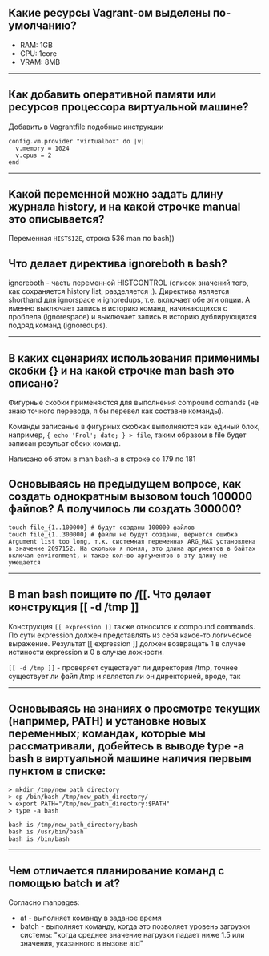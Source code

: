 ## Какие ресурсы Vagrant-ом выделены по-умолчанию?

* RAM: 1GB
* CPU: 1core
* VRAM: 8MB

---

## Как добавить оперативной памяти или ресурсов процессора виртуальной машине?

Добавить в Vagrantfile подобные инструкции
```
config.vm.provider "virtualbox" do |v|
  v.memory = 1024
  v.cpus = 2
end
```

---

## Kакой переменной можно задать длину журнала history, и на какой строчке manual это описывается?

Переменная `HISTSIZE`, строка 536 man по bash))

## Что делает директива ignoreboth в bash?

ignoreboth - часть переменной HISTCONTROL (список значений того, как сохраняется history list, разделяется ;). Директива является shorthand для ignorspace и ignoredups, т.е. включает обе эти опции. А именно выключает запись в историю команд, начинающихся с проблела (ignorespace) и выключает запись в историю дублирующихся подряд команд (ignoredups).

---

## В каких сценариях использования применимы скобки {} и на какой строчке man bash это описано?

Фигурные скобки применяются для выполнения compound comands (не знаю точного перевода, я бы перевел как составне команды).

Команды записаные в фигурных скобках выполняются как единый блок, например, `{ echo 'Frol'; date; } > file`, таким образом в file будет записан резульат обеих команд.

Написано об этом в man bash-a в строке со 179 по 181

## Основываясь на предыдущем вопросе, как создать однократным вызовом touch 100000 файлов? А получилось ли создать 300000?

```
touch file_{1..100000} # будут созданы 100000 файлов
touch file_{1..300000} # файлы не будут созданы, вернется ошибка Argument list too long, т.к. системная переменная ARG_MAX установлена в значение 2097152. На сколько я понял, это длина аргументов в байтах включая environment, и такое кол-во аргументов в эту длину не умещается
```

---

## В man bash поищите по /\[\[. Что делает конструкция [[ -d /tmp ]]

Конструкция `[[ expression ]]` также относится к compound commands. По сути expression должен представлять из себя какое-то логическое выражение. Результат [[ expression ]] должен возвращать 1 в случае истиности expression и 0 в случае ложности.

`[[ -d /tmp ]]` - проверяет существует ли директория /tmp, точнее существует ли файл /tmp и является ли он директорией, вроде, так

---

## Основываясь на знаниях о просмотре текущих (например, PATH) и установке новых переменных; командах, которые мы рассматривали, добейтесь в выводе type -a bash в виртуальной машине наличия первым пунктом в списке:

```
> mkdir /tmp/new_path_directory
> cp /bin/bash /tmp/new_path_directory/
> export PATH="/tmp/new_path_directory:$PATH"
> type -a bash

bash is /tmp/new_path_directory/bash
bash is /usr/bin/bash
bash is /bin/bash
```

---

## Чем отличается планирование команд с помощью batch и at?

Согласно manpages:
* at - выполняет команду в заданое время
* batch - выполняет команду, когда это позволяет уровень загрузки системы: "когда среднее значение нагрузки падает ниже 1.5 или значения, указанного в вызове atd"
